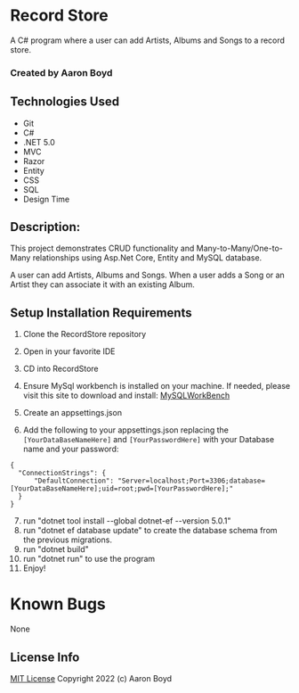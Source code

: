 # Record Store

A C# program where a user can add Artists, Albums and Songs to a record store.
### Created by Aaron Boyd

## Technologies Used

* Git
* C#
* .NET 5.0
* MVC
* Razor
* Entity
* CSS
* SQL
* Design Time

## Description:
This project demonstrates CRUD functionality and Many-to-Many/One-to-Many relationships using Asp.Net Core, Entity and MySQL database. 

A user can add Artists, Albums and Songs. When a user adds a Song or an Artist they can associate it with an existing Album.

## Setup Installation Requirements

1. Clone the RecordStore repository
2. Open in your favorite IDE
3. CD into RecordStore
4. Ensure MySql workbench is installed on your machine. If needed, please visit this site to download and install: [MySQLWorkBench]("https://www.mysql.com/products/workbench/")

5. Create an appsettings.json
6. Add the following to your appsettings.json replacing the ```[YourDataBaseNameHere]``` and ```[YourPasswordHere]``` with your Database name and your password:
```
{
  "ConnectionStrings": {
      "DefaultConnection": "Server=localhost;Port=3306;database=[YourDataBaseNameHere];uid=root;pwd=[YourPasswordHere];"
  }
}
```
7. run "dotnet tool install --global dotnet-ef --version 5.0.1"
8. run "dotnet ef database update" to create the database schema from the previous migrations.
8. run "dotnet build"
9. run "dotnet run" to use the program
10. Enjoy!

# Known Bugs
None

## License Info
[MIT License](https://opensource.org/licenses/MIT)
Copyright 2022 (c) Aaron Boyd